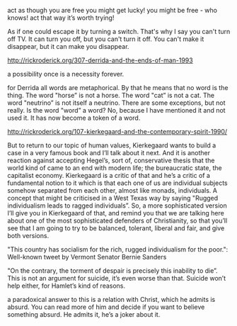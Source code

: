 

act as though you are free 
you might get lucky! 
you might be free - who knows! 
act that way 
it’s worth trying! 

As if one could escape it by turning a switch. That's why I say you can't turn off TV. It can turn you off, but you can't turn it off. You can't make it disappear, but it can make you disappear.

http://rickroderick.org/307-derrida-and-the-ends-of-man-1993

a possibility once is a necessity forever.

for Derrida all words are metaphorical. By that he means that no word is the thing. The word "horse” is not a horse. The word "cat” is not a cat. The word "neutrino” is not itself a neutrino. There are some exceptions, but not really. Is the word "word” a word? No, because I have mentioned it and not used it. It has now become a token of a word.

http://rickroderick.org/107-kierkegaard-and-the-contemporary-spirit-1990/

But to return to our topic of human values, Kierkegaard wants to build a case in a very famous book and I’ll talk about it next. And it is another reaction against accepting Hegel’s, sort of, conservative thesis that the world kind of came to an end with modern life; the bureaucratic state, the capitalist economy. Kierkegaard is a critic of that and he’s a critic of a fundamental notion to it which is that each one of us are individual subjects somehow separated from each other, almost like monads, individuals. A concept that might be criticised in a West Texas way by saying "Rugged individualism leads to ragged individuals”. So, a more sophisticated version I’ll give you in Kierkegaard of that, and remind you that we are talking here about one of the most sophisticated defenders of Christianity, so that you’ll see that I am going to try to be balanced, tolerant, liberal and fair, and give both versions. 


"This country has socialism for the rich, rugged individualism for the poor.": Well-known tweet by Vermont Senator Bernie Sanders 

 
"On the contrary, the torment of despair is precisely this inability to die”. This is not an argument for suicide, it’s even worse than that. Suicide won’t help either, for Hamlet’s kind of reasons. 
 
a paradoxical answer to this is a relation with Christ, which he admits is absurd. You can read more of him and decide if you want to believe something absurd. He admits it, he’s a joker about it. 
 


